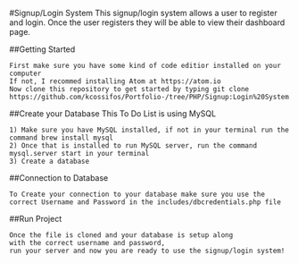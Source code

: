 #Signup/Login System
This signup/login system allows a user to register and login. Once the user registers they will be able to view their dashboard page. 

##Getting Started
```
First make sure you have some kind of code editior installed on your computer
If not, I recommed installing Atom at https://atom.io
Now clone this repository to get started by typing git clone https://github.com/kcossifos/Portfolio-/tree/PHP/Signup:Login%20System
```

##Create your Database
This To Do List is using MySQL
```
1) Make sure you have MySQL installed, if not in your terminal run the command brew install mysql
2) Once that is installed to run MySQL server, run the command mysql.server start in your terminal
3) Create a database
```

##Connection to Database 

```
To Create your connection to your database make sure you use the 
correct Username and Password in the includes/dbcredentials.php file
```

##Run Project 

``` 
Once the file is cloned and your database is setup along 
with the correct username and password, 
run your server and now you are ready to use the signup/login system!
```
